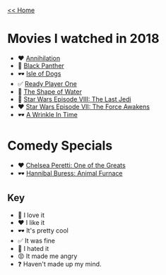 [<< Home](../README.md)

# Movies I watched in 2018 
 
- ❤️ [Annihilation](https://www.imdb.com/title/tt2798920/)
- 💖 [Black Panther](http://www.imdb.com/title/tt1825683/) 
- 🕶 [Isle of Dogs](https://www.imdb.com/title/tt5104604/)
- ✅ [Ready Player One](https://www.imdb.com/title/tt1677720/)
- 💖 [The Shape of Water](https://www.imdb.com/title/tt5580390/) 
- 💖 [Star Wars Episode VIII: The Last Jedi](https://www.imdb.com/title/tt2527336/)
- ❤️ [Star Wars Episode VII: The Force Awakens](https://www.imdb.com/title/tt2488496/)
- 🕶 [A Wrinkle In Time](https://www.imdb.com/title/tt1620680/)

# Comedy Specials 

- ❤️ [Chelsea Peretti: One of the Greats](http://www.imdb.com/title/tt3804556/) 
- 🕶 [Hannibal Buress: Animal Furnace](http://www.imdb.com/title/tt2163606/)

## Key 
- 💖 I love it 
- ❤️ I like it 
- 🕶 It's pretty cool
- ✅ It was fine 
- 🤢 I hated it
- 😡 It made me angry
- ❓ Haven't made up my mind. 

